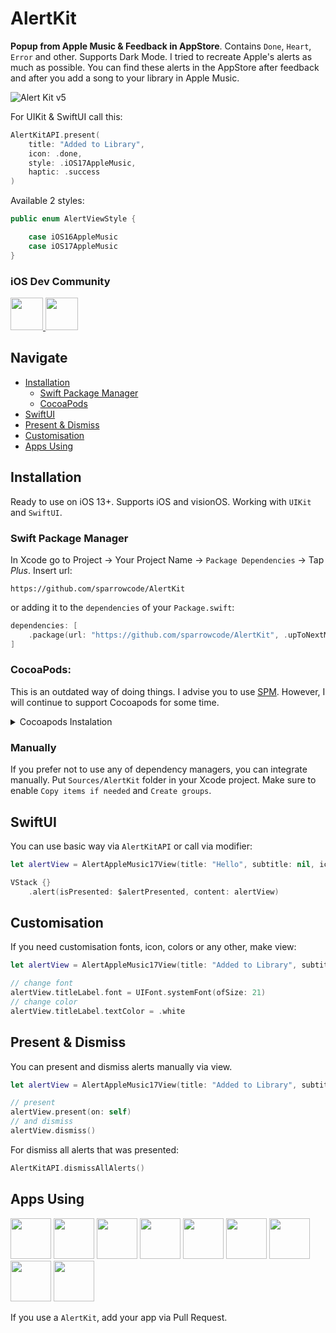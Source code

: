 # AlertKit

**Popup from Apple Music & Feedback in AppStore**. Contains `Done`, `Heart`, `Error` and other. Supports Dark Mode.
I tried to recreate Apple's alerts as much as possible. You can find these alerts in the AppStore after feedback and after you add a song to your library in Apple Music.

![Alert Kit v5](https://cdn.sparrowcode.io/github/alertkit/v5/preview-v1_2.png)

For UIKit & SwiftUI call this:

```swift
AlertKitAPI.present(
    title: "Added to Library",
    icon: .done,
    style: .iOS17AppleMusic,
    haptic: .success
)
```

Available 2 styles:

```swift
public enum AlertViewStyle {

    case iOS16AppleMusic
    case iOS17AppleMusic
}
```

### iOS Dev Community

<p float="left">
    <a href="https://twitter.com/i/communities/1730194338489987403">
        <img src="https://cdn.sparrowcode.io/github/badges/x-community.png?version=1" height="52">
    </a>
    <a href="#apps-using">
        <img src="https://cdn.sparrowcode.io/github/badges/download-on-the-appstore.png?version=4" height="52">
    </a>
</p>

## Navigate

- [Installation](#installation)
  - [Swift Package Manager](#swift-package-manager)
  - [CocoaPods](#cocoapods)
- [SwiftUI](#swiftui)
- [Present & Dismiss](#present--dismiss)
- [Customisation](#customisation)
- [Apps Using](#apps-using)

## Installation

Ready to use on iOS 13+. Supports iOS and visionOS. Working with `UIKit` and `SwiftUI`.

### Swift Package Manager

In Xcode go to Project -> Your Project Name -> `Package Dependencies` -> Tap _Plus_. Insert url:

```
https://github.com/sparrowcode/AlertKit
```

or adding it to the `dependencies` of your `Package.swift`:

```swift
dependencies: [
    .package(url: "https://github.com/sparrowcode/AlertKit", .upToNextMajor(from: "5.1.8"))
]
```

### CocoaPods:

This is an outdated way of doing things. I advise you to use [SPM](#swift-package-manager). However, I will continue to support Cocoapods for some time.

<details><summary>Cocoapods Instalation</summary>

[CocoaPods](https://cocoapods.org) is a dependency manager. For usage and installation instructions, visit their website. To integrate using CocoaPods, specify it in your `Podfile`:

```ruby
pod 'SPAlert'
```

</details>

### Manually

If you prefer not to use any of dependency managers, you can integrate manually. Put `Sources/AlertKit` folder in your Xcode project. Make sure to enable `Copy items if needed` and `Create groups`.

## SwiftUI

You can use basic way via `AlertKitAPI` or call via modifier:

```swift
let alertView = AlertAppleMusic17View(title: "Hello", subtitle: nil, icon: .done)

VStack {}
    .alert(isPresented: $alertPresented, content: alertView)
```

## Customisation

If you need customisation fonts, icon, colors or any other, make view:

```swift
let alertView = AlertAppleMusic17View(title: "Added to Library", subtitle: nil, icon: .done)

// change font
alertView.titleLabel.font = UIFont.systemFont(ofSize: 21)
// change color
alertView.titleLabel.textColor = .white
```

## Present & Dismiss

You can present and dismiss alerts manually via view.

```swift
let alertView = AlertAppleMusic17View(title: "Added to Library", subtitle: nil, icon: .done)

// present
alertView.present(on: self)
// and dismiss
alertView.dismiss()
```

For dismiss all alerts that was presented: 

```swift
AlertKitAPI.dismissAllAlerts()
```

## Apps Using

<p float="left">
    <a href="https://apps.apple.com/app/id1624477055"><img src="https://cdn.sparrowcode.io/github/apps-using/id1624477055.png?v=2" height="65"></a>
    <a href="https://apps.apple.com/app/id1625641322"><img src="https://cdn.sparrowcode.io/github/apps-using/id1625641322.png?v=2" height="65"></a>
    <a href="https://apps.apple.com/app/id1625641322"><img src="https://cdn.sparrowcode.io/github/apps-using/id6449774982.png?v=2" height="65"></a>
    <a href="https://apps.apple.com/app/id875280793"><img src="https://cdn.sparrowcode.io/github/apps-using/id875280793.png?v=2" height="65"></a>
    <a href="https://apps.apple.com/app/id743843090"><img src="https://cdn.sparrowcode.io/github/apps-using/id743843090.png?v=2" height="65"></a>
    <a href="https://apps.apple.com/app/id537070378"><img src="https://cdn.sparrowcode.io/github/apps-using/id537070378.png?v=2" height="65"></a>
    <a href="https://apps.apple.com/app/id1617055933"><img src="https://cdn.sparrowcode.io/github/apps-using/id1617055933.png?v=2" height="65"></a>
    <a href="https://apps.apple.com/app/id1668579869"><img src="https://cdn.sparrowcode.io/github/apps-using/id1668579869.png?v=1" height="65"></a>
    <a href="https://apps.apple.com/app/id6451087813"><img src="https://cdn.sparrowcode.io/github/apps-using/id6451087813.png?v=1" height="65"></a>
</p>

If you use a `AlertKit`, add your app via Pull Request.
